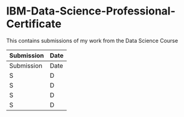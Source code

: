 # IBM-Data-Science-Professional-Certificate
This contains submissions of my work from the Data Science Course

Submission | Date
--- | ---
Submission | Date
S | D
S | D
S | D
S | D
